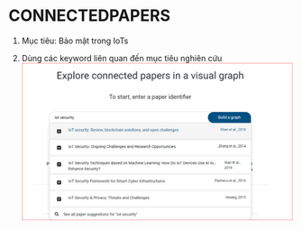 # CONNECTEDPAPERS

1. Mục tiêu: Bảo mật trong IoTs

2. Dùng các keyword liên quan đến mục tiêu nghiên cứu
![alt text](https://github.com/hoanglnit/CS2205.CH1501/blob/main/imgs/img_q17_search.PNG?raw=true)